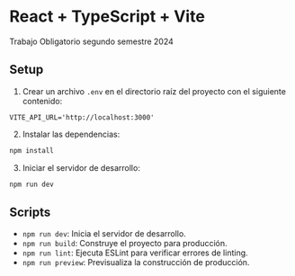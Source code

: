 # React + TypeScript + Vite

Trabajo Obligatorio segundo semestre 2024

## Setup

1. Crear un archivo `.env` en el directorio raíz del proyecto con el siguiente contenido:

```properties
VITE_API_URL='http://localhost:3000'
```

2. Instalar las dependencias:

```sh
npm install
```

3. Iniciar el servidor de desarrollo:

```sh
npm run dev
```

## Scripts

- `npm run dev`: Inicia el servidor de desarrollo.
- `npm run build`: Construye el proyecto para producción.
- `npm run lint`: Ejecuta ESLint para verificar errores de linting.
- `npm run preview`: Previsualiza la construcción de producción.
